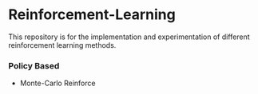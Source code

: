 # Reinforcement-Learning
This repository is for the implementation and experimentation of different reinforcement learning methods. 

### Policy Based 
- Monte-Carlo Reinforce
